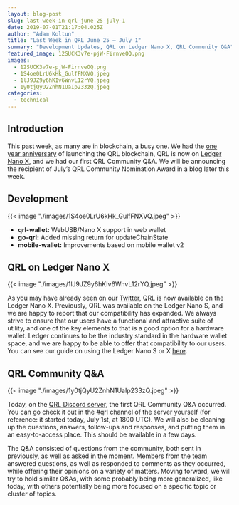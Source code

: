 ```yaml
---
layout: blog-post
slug: last-week-in-qrl-june-25-july-1
date: 2019-07-01T21:17:04.025Z
author: "Adam Koltun"
title: "Last Week in QRL June 25 — July 1"
summary: "Development Updates, QRL on Ledger Nano X, QRL Community Q&A"
featured_image: 12SUCK3v7e-pjW-FirnveOQ.png
images:
  - 12SUCK3v7e-pjW-FirnveOQ.png
  - 1S4oe0LrU6kHk_GulfFNXVQ.jpeg
  - 1lJ9JZ9y6hKIv6WnvL12rYQ.jpeg
  - 1y0tjQyU2ZnhN1UaIp233zQ.jpeg
categories:
  - technical 
---
```


## Introduction

This past week, as many are in blockchain, a busy one. We had the [one year anniversary](/blog/the-qrl-blockchain-is-one-year-old) of launching the QRL blockchain, QRL is now on [Ledger Nano X](https://docs.theqrl.org/wallet/ledger-nano-s/), and we had our first QRL Community Q&A. We will be announcing the recipient of July’s QRL Community Nomination Award in a blog later this week.

## Development

{{< image "./images/1S4oe0LrU6kHk_GulfFNXVQ.jpeg" >}}

* **qrl-wallet:** WebUSB/Nano X support in web wallet
* **go-qrl:** Added missing return for updateChainState
* **mobile-wallet:** Improvements based on mobile wallet v2

## QRL on Ledger Nano X

{{< image "./images/1lJ9JZ9y6hKIv6WnvL12rYQ.jpeg" >}}

As you may have already seen on our [Twitter](https://twitter.com/QRLedger/status/1144613300573020162), QRL is now available on the Ledger Nano X. Previously, QRL was available on the Ledger Nano S, and we are happy to report that our compatibility has expanded. We always strive to ensure that our users have a functional and attractive suite of utility, and one of the key elements to that is a good option for a hardware wallet. Ledger continues to be the industry standard in the hardware wallet space, and we are happy to be able to offer that compatibility to our users. You can see our guide on using the Ledger Nano S or X [here](https://docs.theqrl.org/wallet/ledger-nano-s/).

## QRL Community Q&A

{{< image "./images/1y0tjQyU2ZnhN1UaIp233zQ.jpeg" >}}

Today, on the [QRL Discord server](/discord), the first QRL Community Q&A occurred. You can go check it out in the #qrl channel of the server yourself (for reference: it started today, July 1st, at 1800 UTC). We will also be cleaning up the questions, answers, follow-ups and responses, and putting them in an easy-to-access place. This should be available in a few days.

The Q&A consisted of questions from the community, both sent in previously, as well as asked in the moment. Members from the team answered questions, as well as responded to comments as they occurred, while offering their opinions on a variety of matters. Moving forward, we will try to hold similar Q&As, with some probably being more generalized, like today, with others potentially being more focused on a specific topic or cluster of topics.